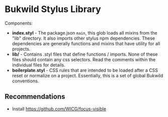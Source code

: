 # Bukwild Stylus Library

Components:

- **index.styl** - The package.json `main`, this glob loads all mixins from the "lib" directory.  It also imports other stylus npm dependencies.  These dependencies are generally functions and mixins that have utility for all projects.
- **lib/** - Contains .styl files that define functions / imports. None of these files should contain any css selectors.  Read the comments within the individual files for details.
- **boilerplate.styl** - CSS rules that are intended to be loaded after a CSS reset or normalize on a project.  Essentially, this is a set of global Bukwild conventions.

## Recommendations

- Install https://github.com/WICG/focus-visible
